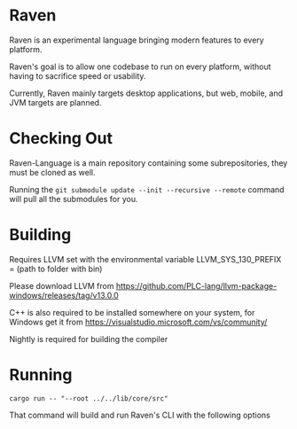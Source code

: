 # Raven

Raven is an experimental language bringing modern features to every platform.

Raven's goal is to allow one codebase to run on every platform, without having to sacrifice speed or usability.

Currently, Raven mainly targets desktop applications, but web, mobile, and JVM targets are planned.

# Checking Out

Raven-Language is a main repository containing some subrepositories, they must be cloned as well.

Running the ```git submodule update --init --recursive --remote``` command will pull all the submodules for you.
# Building

Requires LLVM set with the environmental variable LLVM_SYS_130_PREFIX = (path to folder with bin)

Please download LLVM from https://github.com/PLC-lang/llvm-package-windows/releases/tag/v13.0.0

C++ is also required to be installed somewhere on your system, for Windows get it from https://visualstudio.microsoft.com/vs/community/

Nightly is required for building the compiler

# Running

```cargo run -- "--root ../../lib/core/src"```

That command will build and run Raven's CLI with the following options
